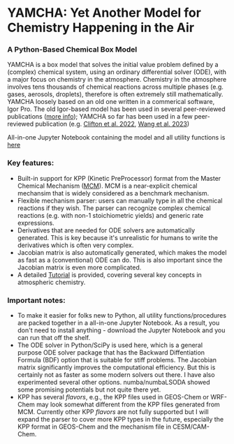 # YAMCHA: Yet Another Model for Chemistry Happening in the Air
### **A Python-Based Chemical Box Model**

YAMCHA is a box model that solves the initial value problem defined by a (complex) chemical system, using an ordinary differential solver (ODE), with a major focus on chemistry in the atmosphere. Chemistry in the atmosphere involves tens thousands of chemical reactions across multiple phases (e.g. gases, aerosols, droplets), therefore is often extremely still mathematically. YAMCHA loosely based on an old one written in a commerical software, Igor Pro. The old Igor-based model has been used in several peer-reviewed publications ([more info](https://sites.google.com/view/wangsiyuan/models)); YAMCHA so far has been used in a few peer-reviewed publication (e.g. [Clifton et al. 2022](https://agupubs.onlinelibrary.wiley.com/doi/full/10.1029/2022MS003078), [Wang et al. 2023](https://doi.org/10.1021/acs.jpca.2c04307))

All-in-one Jupyter Notebook containing the model and all utility functions is [here](https://github.com/drpeppurr/yamcha/blob/main/YAMCHA_beta.ipynb)

### **Key features:**
- Built-in support for KPP (Kinetic PreProcessor) format from the Master Chemical Mechanism ([MCM](https://doi.org/10.1021/acs.jpca.2c04307)). MCM is a near-explicit chemical mechansim that is widely considered as a benchmark mechanism.
- Flexible mechanism parser: users can manually type in all the chemical reactions if they wish. The parser can recognize complex chemical reactions (e.g. with non-1 stoichiometric yields) and generic rate expressions.
- Derivatives that are needed for ODE solvers are automatically generated. This is key because it's unrealistic for humans to write the derivatives which is often very complex.
- Jacobian matrix is also automatically generated, which makes the model as fast as a (conventional) ODE can do. This is also important since the Jacobian matrix is even more complicated.
- A detailed [Tutorial](https://sites.google.com/view/wangsiyuan/python-based-box-model) is provided, covering several key concepts in atmospheric chemistry.

### **Important notes:**
- To make it easier for folks new to Python, all utility functions/procedures are packed together in a all-in-one Jupyter Notebook. As a result, you don't need to install anything - download the Jupyter Notebook and you can run that off the shelf.
- The ODE solver in Python/SciPy is used here, which is a general purpose ODE solver package that has the Backward Diffentiation Formula (BDF) option that is suitable for stiff problems. The Jacobian matrix significantly improves the computational efficiency. But this is certainly not as faster as some modern solvers out there. I have also experimented several other options. numba/numbaLSODA showed some promising potentials but not quite there yet.
- KPP has several *flavors*, e.g., the KPP files used in GEOS-Chem or WRF-Chem may look somewhat different from the KPP files generated from MCM. Currently other KPP *flavors* are not fully supported but I will expand the parser to cover more KPP types in the future, especially the KPP format in GEOS-Chem and the mechanism file in CESM/CAM-Chem.
